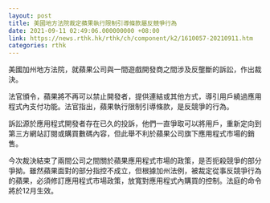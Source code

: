 ```yaml
---
layout: post
title: 美國地方法院裁定蘋果執行限制引導條款屬反競爭行為
date: 2021-09-11 02:49:06.000000000 +08:00
link: https://news.rthk.hk/rthk/ch/component/k2/1610057-20210911.htm
categories: rthk
---
```


美國加州地方法院，就蘋果公司與一間遊戲開發商之間涉及反壟斷的訴訟，作出裁決。

法官頒令，蘋果將不再可以禁止開發者，提供連結或其他方式，導引用戶繞過應用程式內支付功能。法官指出，蘋果執行限制引導條款，是反競爭的行為。

訴訟源於應用程式開發者存在已久的投訴，他們一直爭取可以將用戶，重新定向到第三方網站訂閱或購買數碼內容，但此舉不利於蘋果公司旗下應用程式市場的銷售。

今次裁決結束了兩間公司之間關於蘋果應用程式市場的政策，是否扼殺競爭的部分爭拗。雖然蘋果面對的部分指控不成立，但根據加州法例，被裁定從事反競爭行為的蘋果，必須修訂應用程式市場政策，放寬對應用程式內購買的控制。法庭的命令將於12月生效。
